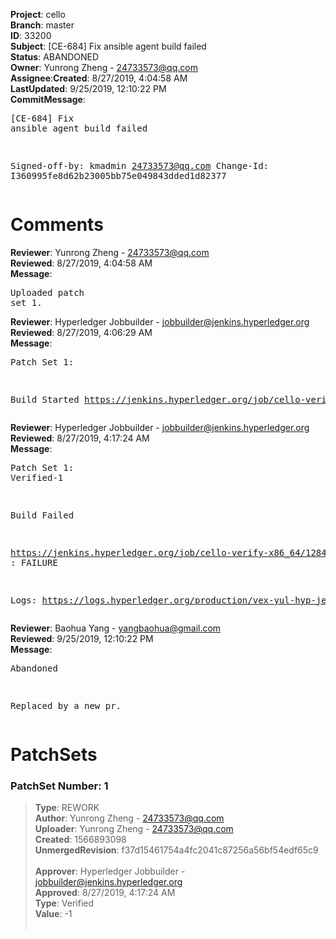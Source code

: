 <strong>Project</strong>: cello</br><strong>Branch</strong>: master<br><strong>ID</strong>: 33200<br><strong>Subject</strong>: [CE-684] Fix ansible agent build failed<br><strong>Status</strong>: ABANDONED<br><strong>Owner</strong>: Yunrong Zheng - 24733573@qq.com<br><strong>Assignee</strong>:<strong>Created</strong>: 8/27/2019, 4:04:58 AM<br><strong>LastUpdated</strong>: 9/25/2019, 12:10:22 PM<br><strong>CommitMessage</strong>:<br><pre>[CE-684] Fix ansible agent build failed

Signed-off-by: kmadmin <24733573@qq.com>
Change-Id: I360995fe8d62b23005bb75e049843dded1d82377
</pre><h1>Comments</h1><strong>Reviewer</strong>: Yunrong Zheng - 24733573@qq.com<br><strong>Reviewed</strong>: 8/27/2019, 4:04:58 AM<br><strong>Message</strong>: <pre>Uploaded patch set 1.</pre><strong>Reviewer</strong>: Hyperledger Jobbuilder - jobbuilder@jenkins.hyperledger.org<br><strong>Reviewed</strong>: 8/27/2019, 4:06:29 AM<br><strong>Message</strong>: <pre>Patch Set 1:

Build Started https://jenkins.hyperledger.org/job/cello-verify-x86_64/1284/</pre><strong>Reviewer</strong>: Hyperledger Jobbuilder - jobbuilder@jenkins.hyperledger.org<br><strong>Reviewed</strong>: 8/27/2019, 4:17:24 AM<br><strong>Message</strong>: <pre>Patch Set 1: Verified-1

Build Failed 

https://jenkins.hyperledger.org/job/cello-verify-x86_64/1284/ : FAILURE

Logs: https://logs.hyperledger.org/production/vex-yul-hyp-jenkins-3/cello-verify-x86_64/1284</pre><strong>Reviewer</strong>: Baohua Yang - yangbaohua@gmail.com<br><strong>Reviewed</strong>: 9/25/2019, 12:10:22 PM<br><strong>Message</strong>: <pre>Abandoned

Replaced by a new pr.</pre><h1>PatchSets</h1><h3>PatchSet Number: 1</h3><blockquote><strong>Type</strong>: REWORK<br><strong>Author</strong>: Yunrong Zheng - 24733573@qq.com<br><strong>Uploader</strong>: Yunrong Zheng - 24733573@qq.com<br><strong>Created</strong>: 1566893098<br><strong>UnmergedRevision</strong>: f37d15461754a4fc2041c87256a56bf54edf65c9<br><br><strong>Approver</strong>: Hyperledger Jobbuilder - jobbuilder@jenkins.hyperledger.org<br><strong>Approved</strong>: 8/27/2019, 4:17:24 AM<br><strong>Type</strong>: Verified<br><strong>Value</strong>: -1<br><br></blockquote>